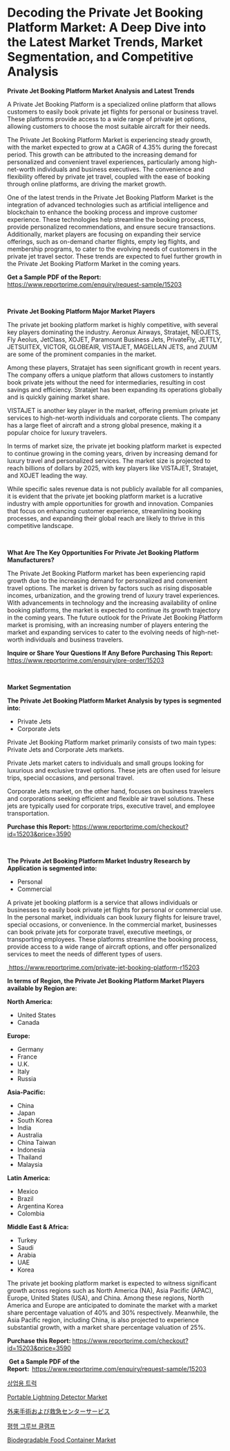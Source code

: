 <p><h1>Decoding the Private Jet Booking Platform Market: A Deep Dive into the Latest Market Trends, Market Segmentation, and Competitive Analysis</h1></p><p><strong>Private Jet Booking Platform Market Analysis and Latest Trends</strong></p>
<p><p>A Private Jet Booking Platform is a specialized online platform that allows customers to easily book private jet flights for personal or business travel. These platforms provide access to a wide range of private jet options, allowing customers to choose the most suitable aircraft for their needs.</p><p>The Private Jet Booking Platform Market is experiencing steady growth, with the market expected to grow at a CAGR of 4.35% during the forecast period. This growth can be attributed to the increasing demand for personalized and convenient travel experiences, particularly among high-net-worth individuals and business executives. The convenience and flexibility offered by private jet travel, coupled with the ease of booking through online platforms, are driving the market growth.</p><p>One of the latest trends in the Private Jet Booking Platform Market is the integration of advanced technologies such as artificial intelligence and blockchain to enhance the booking process and improve customer experience. These technologies help streamline the booking process, provide personalized recommendations, and ensure secure transactions. Additionally, market players are focusing on expanding their service offerings, such as on-demand charter flights, empty leg flights, and membership programs, to cater to the evolving needs of customers in the private jet travel sector. These trends are expected to fuel further growth in the Private Jet Booking Platform Market in the coming years.</p></p>
<p><strong>Get a Sample PDF of the Report:&nbsp;</strong> <a href="https://www.reportprime.com/enquiry/request-sample/15203">https://www.reportprime.com/enquiry/request-sample/15203</a></p>
<p>&nbsp;</p>
<p><strong>Private Jet Booking Platform Major Market Players</strong></p>
<p><p>The private jet booking platform market is highly competitive, with several key players dominating the industry. Aeronux Airways, Stratajet, NEOJETS, Fly Aeolus, JetClass, XOJET, Paramount Business Jets, PrivateFly, JETTLY, JETSUITEX, VICTOR, GLOBEAIR, VISTAJET, MAGELLAN JETS, and ZUUM are some of the prominent companies in the market.</p><p>Among these players, Stratajet has seen significant growth in recent years. The company offers a unique platform that allows customers to instantly book private jets without the need for intermediaries, resulting in cost savings and efficiency. Stratajet has been expanding its operations globally and is quickly gaining market share.</p><p>VISTAJET is another key player in the market, offering premium private jet services to high-net-worth individuals and corporate clients. The company has a large fleet of aircraft and a strong global presence, making it a popular choice for luxury travelers.</p><p>In terms of market size, the private jet booking platform market is expected to continue growing in the coming years, driven by increasing demand for luxury travel and personalized services. The market size is projected to reach billions of dollars by 2025, with key players like VISTAJET, Stratajet, and XOJET leading the way.</p><p>While specific sales revenue data is not publicly available for all companies, it is evident that the private jet booking platform market is a lucrative industry with ample opportunities for growth and innovation. Companies that focus on enhancing customer experience, streamlining booking processes, and expanding their global reach are likely to thrive in this competitive landscape.</p></p>
<p>&nbsp;</p>
<p><strong>What Are The Key Opportunities For Private Jet Booking Platform Manufacturers?</strong></p>
<p><p>The Private Jet Booking Platform market has been experiencing rapid growth due to the increasing demand for personalized and convenient travel options. The market is driven by factors such as rising disposable incomes, urbanization, and the growing trend of luxury travel experiences. With advancements in technology and the increasing availability of online booking platforms, the market is expected to continue its growth trajectory in the coming years. The future outlook for the Private Jet Booking Platform market is promising, with an increasing number of players entering the market and expanding services to cater to the evolving needs of high-net-worth individuals and business travelers.</p></p>
<p><strong>Inquire or Share Your Questions If Any Before Purchasing This Report:</strong> <a href="https://www.reportprime.com/enquiry/pre-order/15203">https://www.reportprime.com/enquiry/pre-order/15203</a></p>
<p>&nbsp;</p>
<p><strong>Market Segmentation</strong></p>
<p><strong>The Private Jet Booking Platform Market Analysis by types is segmented into:</strong></p>
<p><ul><li>Private Jets</li><li>Corporate Jets</li></ul></p>
<p><p>Private Jet Booking Platform market primarily consists of two main types: Private Jets and Corporate Jets markets.</p><p>Private Jets market caters to individuals and small groups looking for luxurious and exclusive travel options. These jets are often used for leisure trips, special occasions, and personal travel.</p><p>Corporate Jets market, on the other hand, focuses on business travelers and corporations seeking efficient and flexible air travel solutions. These jets are typically used for corporate trips, executive travel, and employee transportation.</p></p>
<p><strong>Purchase this Report:&nbsp;</strong><a href="https://www.reportprime.com/checkout?id=15203&price=3590">https://www.reportprime.com/checkout?id=15203&price=3590</a></p>
<p>&nbsp;</p>
<p><strong>The Private Jet Booking Platform Market Industry Research by Application is segmented into:</strong></p>
<p><ul><li>Personal</li><li>Commercial</li></ul></p>
<p><p>A private jet booking platform is a service that allows individuals or businesses to easily book private jet flights for personal or commercial use. In the personal market, individuals can book luxury flights for leisure travel, special occasions, or convenience. In the commercial market, businesses can book private jets for corporate travel, executive meetings, or transporting employees. These platforms streamline the booking process, provide access to a wide range of aircraft options, and offer personalized services to meet the needs of different types of users.</p></p>
<p><a href="https://www.reportprime.com/private-jet-booking-platform-r15203">&nbsp;https://www.reportprime.com/private-jet-booking-platform-r15203</a></p>
<p><strong>In terms of Region, the Private Jet Booking Platform Market Players available by Region are:</strong></p>
<p>
    <p> <strong> North America: </strong>
        <ul>
            <li>United States</li>
            <li>Canada</li>
        </ul>
        </p> 
    <p> <strong> Europe: </strong>
        <ul>
            <li>Germany</li>
            <li>France</li>
            <li>U.K.</li>
            <li>Italy</li>
            <li>Russia</li>
        </ul>
        </p> 
    <p> <strong> Asia-Pacific: </strong>
        <ul>
            <li>China</li>
            <li>Japan</li>
            <li>South Korea</li>
            <li>India</li>
            <li>Australia</li>
            <li>China Taiwan</li>
            <li>Indonesia</li>
            <li>Thailand</li>
            <li>Malaysia</li>
        </ul>
        </p> 
    <p> <strong> Latin America: </strong>
        <ul>
            <li>Mexico</li>
            <li>Brazil</li>
            <li>Argentina Korea</li>
            <li>Colombia</li>
        </ul>
        </p> 
    <p> <strong> Middle East & Africa: </strong>
        <ul>
            <li>Turkey</li>
            <li>Saudi</li>
            <li>Arabia</li>
            <li>UAE</li>
            <li>Korea</li>
        </ul>
    </p>
    </p>
<p><p>The private jet booking platform market is expected to witness significant growth across regions such as North America (NA), Asia Pacific (APAC), Europe, United States (USA), and China. Among these regions, North America and Europe are anticipated to dominate the market with a market share percentage valuation of 40% and 30% respectively. Meanwhile, the Asia Pacific region, including China, is also projected to experience substantial growth, with a market share percentage valuation of 25%.</p></p>
<p><strong>Purchase this Report: </strong><a href="https://www.reportprime.com/checkout?id=15203&price=3590">https://www.reportprime.com/checkout?id=15203&price=3590</a></p>
<p>&nbsp;<strong>Get a Sample PDF of the Report:&nbsp;&nbsp;</strong><a href="https://www.reportprime.com/enquiry/request-sample/15203">https://www.reportprime.com/enquiry/request-sample/15203</a></p>
<p><strong></strong></p>
<p><p><a href="https://github.com/AidenReinger/Market-Research-Report-List-1/blob/main/276930375949.md">상업용 트럭</a></p><p><a href="https://www.linkedin.com/pulse/portable-lightning-detector-market-size-cagr-trends-2024-2030-ntatc">Portable Lightning Detector Market</a></p><p><a href="https://github.com/FrancoWeber2023/Market-Research-Report-List-1/blob/main/966061981507.md">外来手術および救急センターサービス</a></p><p><a href="https://medium.com/@lizaheller2023/2014%EB%85%84%EB%B6%80%ED%84%B0-2030%EB%85%84%EA%B9%8C%EC%A7%80%EC%9D%98-%ED%8F%89%ED%96%89-%EA%B7%B8%EB%A3%A8%EB%B8%8C-%ED%81%B4%EB%9E%A8%ED%94%84-%EC%8B%9C%EC%9E%A5-%EA%B7%9C%EB%AA%A8-cagr-%ED%8A%B8%EB%A0%8C%EB%93%9C-cbe6f7b4852c">평행 그루브 클램프</a></p><p><a href="https://www.linkedin.com/pulse/biodegradable-food-container-market-size-trends-complete-industry-5douf">Biodegradable Food Container Market</a></p></p>